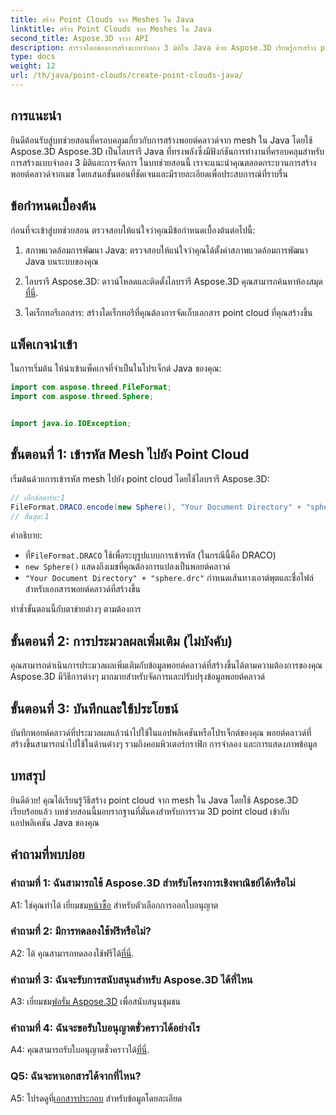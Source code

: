 ```yaml
---
title: สร้าง Point Clouds จาก Meshes ใน Java
linktitle: สร้าง Point Clouds จาก Meshes ใน Java
second_title: Aspose.3D จาวา API
description: สำรวจโลกของการสร้างแบบจำลอง 3 มิติใน Java ด้วย Aspose.3D เรียนรู้การสร้าง point cloud จาก mesh ได้อย่างง่ายดาย
type: docs
weight: 12
url: /th/java/point-clouds/create-point-clouds-java/
---
```

## การแนะนำ

ยินดีต้อนรับสู่บทช่วยสอนที่ครอบคลุมเกี่ยวกับการสร้างพอยต์คลาวด์จาก mesh ใน Java โดยใช้ Aspose.3D Aspose.3D เป็นไลบรารี Java ที่ทรงพลังซึ่งมีฟังก์ชันการทำงานที่ครอบคลุมสำหรับการสร้างแบบจำลอง 3 มิติและการจัดการ ในบทช่วยสอนนี้ เราจะแนะนำคุณตลอดกระบวนการสร้างพอยต์คลาวด์จากเมช โดยเสนอขั้นตอนที่ชัดเจนและมีรายละเอียดเพื่อประสบการณ์ที่ราบรื่น

## ข้อกำหนดเบื้องต้น

ก่อนที่จะเข้าสู่บทช่วยสอน ตรวจสอบให้แน่ใจว่าคุณมีข้อกำหนดเบื้องต้นต่อไปนี้:

1. สภาพแวดล้อมการพัฒนา Java: ตรวจสอบให้แน่ใจว่าคุณได้ตั้งค่าสภาพแวดล้อมการพัฒนา Java บนระบบของคุณ

2.  ไลบรารี Aspose.3D: ดาวน์โหลดและติดตั้งไลบรารี Aspose.3D คุณสามารถค้นหาห้องสมุด[ที่นี่](https://releases.aspose.com/3d/java/).

3. ไดเร็กทอรีเอกสาร: สร้างไดเร็กทอรีที่คุณต้องการจัดเก็บเอกสาร point cloud ที่คุณสร้างขึ้น

## แพ็คเกจนำเข้า

ในการเริ่มต้น ให้นำเข้าแพ็คเกจที่จำเป็นในโปรเจ็กต์ Java ของคุณ:

```java
import com.aspose.threed.FileFormat;
import com.aspose.threed.Sphere;


import java.io.IOException;
```

## ขั้นตอนที่ 1: เข้ารหัส Mesh ไปยัง Point Cloud

เริ่มต้นด้วยการเข้ารหัส mesh ไปยัง point cloud โดยใช้ไลบรารี Aspose.3D:

```java
// เอ็กซ์สตาร์ท:1
FileFormat.DRACO.encode(new Sphere(), "Your Document Directory" + "sphere.drc");
// สิ้นสุด:1
```

คำอธิบาย:
-  ที่`FileFormat.DRACO` ใช้เพื่อระบุรูปแบบการเข้ารหัส (ในกรณีนี้คือ DRACO)
- `new Sphere()` แสดงถึงเมชที่คุณต้องการแปลงเป็นพอยต์คลาวด์
- `"Your Document Directory" + "sphere.drc"` กำหนดเส้นทางเอาต์พุตและชื่อไฟล์สำหรับเอกสารพอยต์คลาวด์ที่สร้างขึ้น

ทำซ้ำขั้นตอนนี้กับตาข่ายต่างๆ ตามต้องการ

## ขั้นตอนที่ 2: การประมวลผลเพิ่มเติม (ไม่บังคับ)

คุณสามารถดำเนินการประมวลผลเพิ่มเติมกับข้อมูลพอยต์คลาวด์ที่สร้างขึ้นได้ตามความต้องการของคุณ Aspose.3D มีวิธีการต่างๆ มากมายสำหรับจัดการและปรับปรุงข้อมูลพอยต์คลาวด์

## ขั้นตอนที่ 3: บันทึกและใช้ประโยชน์

บันทึกพอยต์คลาวด์ที่ประมวลผลแล้วนำไปใช้ในแอปพลิเคชันหรือโปรเจ็กต์ของคุณ พอยต์คลาวด์ที่สร้างขึ้นสามารถนำไปใช้ในด้านต่างๆ รวมถึงคอมพิวเตอร์กราฟิก การจำลอง และการแสดงภาพข้อมูล

## บทสรุป

ยินดีด้วย! คุณได้เรียนรู้วิธีสร้าง point cloud จาก mesh ใน Java โดยใช้ Aspose.3D เรียบร้อยแล้ว บทช่วยสอนนี้มอบรากฐานที่มั่นคงสำหรับการรวม 3D point cloud เข้ากับแอปพลิเคชัน Java ของคุณ

## คำถามที่พบบ่อย

### คำถามที่ 1: ฉันสามารถใช้ Aspose.3D สำหรับโครงการเชิงพาณิชย์ได้หรือไม่

 A1: ใช่คุณทำได้ เยี่ยมชม[หน้าซื้อ](https://purchase.aspose.com/buy) สำหรับตัวเลือกการออกใบอนุญาต

### คำถามที่ 2: มีการทดลองใช้ฟรีหรือไม่?

 A2: ได้ คุณสามารถทดลองใช้ฟรีได้[ที่นี่](https://releases.aspose.com/).

### คำถามที่ 3: ฉันจะรับการสนับสนุนสำหรับ Aspose.3D ได้ที่ไหน

 A3: เยี่ยมชม[ฟอรั่ม Aspose.3D](https://forum.aspose.com/c/3d/18) เพื่อสนับสนุนชุมชน

### คำถามที่ 4: ฉันจะขอรับใบอนุญาตชั่วคราวได้อย่างไร

 A4: คุณสามารถรับใบอนุญาตชั่วคราวได้[ที่นี่](https://purchase.aspose.com/temporary-license/).

### Q5: ฉันจะหาเอกสารได้จากที่ไหน?

 A5: โปรดดูที่[เอกสารประกอบ](https://reference.aspose.com/3d/java/) สำหรับข้อมูลโดยละเอียด